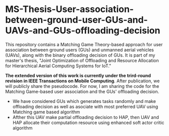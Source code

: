 # MS-Thesis-User-association-between-ground-user-GUs-and-UAVs-and-GUs-offloading-decision
This repository contains a Matching Game Theory-based approach for user association between ground users (GUs) and unmanned aerial vehicles (UAVs), along with the binary offloading decision of GUs. It is part of my master's thesis, "Joint Optimization of Offloading and Resource Allocation for Hierarchical Aerial Computing Systems for IoT."

**The extended version of this work is currently under the trird-round revision in IEEE Transactions on Mobile Computing**. After publication, we will publicly share the pseudocode. For now, I am sharing the code for the Matching Game-based user association and the GUs' offloading decision.

* We have considered GUs which generates tasks randomly and make offloading decision as well as asociate with most preferred UAV using Matching game based algorithm
* Afther this UAV make partial offloading decision to HAP, then UAV and HAP allocate their computation resource using enhanced soft actor critic algorithm

